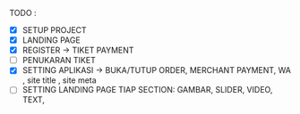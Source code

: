 TODO : 
- [x] SETUP PROJECT
- [x] LANDING PAGE
- [x] REGISTER -> TIKET PAYMENT
- [ ] PENUKARAN TIKET
- [x] SETTING APLIKASI -> BUKA/TUTUP ORDER, MERCHANT PAYMENT, WA , site title , site meta
-[ ] SETTING LANDING PAGE TIAP SECTION: GAMBAR, SLIDER, VIDEO, TEXT, 
